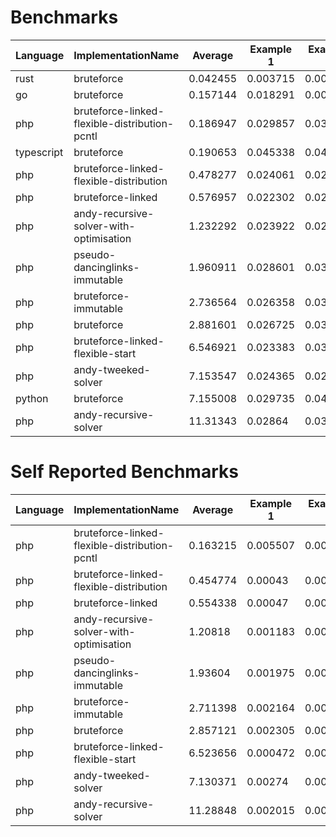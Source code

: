 # Benchmarks
|Language|ImplementationName|Average|Example 1|Example 2|Example 3|Example 4|Example 5|
|---|---|---|---|---|---|---|---|
|rust|bruteforce|0.042455|0.003715|0.003807|0.003858|0.196606|0.004289|
|go|bruteforce|0.157144|0.018291|0.004782|0.004887|0.735859|0.021899|
|php|bruteforce-linked-flexible-distribution-pcntl|0.186947|0.029857|0.031095|0.029975|0.798676|0.045133|
|typescript|bruteforce|0.190653|0.045338|0.046756|0.047958|0.768545|0.044669|
|php|bruteforce-linked-flexible-distribution|0.478277|0.024061|0.025708|0.024267|2.209879|0.10747|
|php|bruteforce-linked|0.576957|0.022302|0.025723|0.02341|2.788928|0.024424|
|php|andy-recursive-solver-with-optimisation|1.232292|0.023922|0.029147|0.035639|1.818386|4.254368|
|php|pseudo-dancinglinks-immutable|1.960911|0.028601|0.031202|0.032087|9.675496|0.03717|
|php|bruteforce-immutable|2.736564|0.026358|0.03068|0.034827|13.547581|0.043376|
|php|bruteforce|2.881601|0.026725|0.03049|0.031943|14.277161|0.041686|
|php|bruteforce-linked-flexible-start|6.546921|0.023383|0.030378|0.268419|0.481127|31.931299|
|php|andy-tweeked-solver|7.153547|0.024365|0.02536|0.037268|19.619457|16.061283|
|python|bruteforce|7.155008|0.029735|0.044109|0.045329|35.595496|0.06037|
|php|andy-recursive-solver|11.31343|0.02864|0.030793|0.211614|17.229449|39.066655|

# Self Reported Benchmarks
|Language|ImplementationName|Average|Example 1|Example 2|Example 3|Example 4|Example 5|
|---|---|---|---|---|---|---|---|
|php|bruteforce-linked-flexible-distribution-pcntl|0.163215|0.005507|0.007632|0.006258|0.774556|0.02212|
|php|bruteforce-linked-flexible-distribution|0.454774|0.00043|0.002053|0.000669|2.186374|0.084346|
|php|bruteforce-linked|0.554338|0.00047|0.002235|0.001387|2.766311|0.001287|
|php|andy-recursive-solver-with-optimisation|1.20818|0.001183|0.004767|0.009589|1.795319|4.230041|
|php|pseudo-dancinglinks-immutable|1.93604|0.001975|0.005047|0.006764|9.653043|0.013372|
|php|bruteforce-immutable|2.711398|0.002164|0.007379|0.009232|13.521391|0.016825|
|php|bruteforce|2.857121|0.002305|0.006691|0.008467|14.251875|0.016268|
|php|bruteforce-linked-flexible-start|6.523656|0.000472|0.007504|0.245663|0.459063|31.905576|
|php|andy-tweeked-solver|7.130371|0.00274|0.002814|0.014016|19.595776|16.03651|
|php|andy-recursive-solver|11.28848|0.002015|0.005518|0.187963|17.203939|39.042963|
